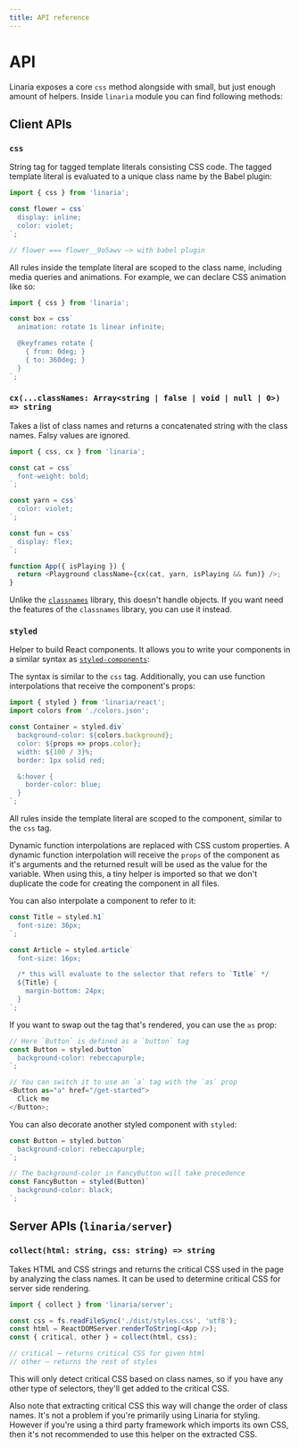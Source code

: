 ```yaml
---
title: API reference
---
```


# API

Linaria exposes a core `css` method alongside with small, but just enough amount of helpers. Inside `linaria` module you can find following methods:

## Client APIs

### `css`

String tag for tagged template literals consisting CSS code. The tagged template literal is evaluated to a unique class name by the Babel plugin:

```js
import { css } from 'linaria';

const flower = css`
  display: inline;
  color: violet;
`;

// flower === flower__9o5awv –> with babel plugin
```

All rules inside the template literal are scoped to the class name, including media queries and animations. For example, we can declare CSS animation like so:

```js
import { css } from 'linaria';

const box = css`
  animation: rotate 1s linear infinite;

  @keyframes rotate {
    { from: 0deg; }
    { to: 360deg; }
  }
`;
```

### `cx(...classNames: Array<string | false | void | null | 0>) => string`

Takes a list of class names and returns a concatenated string with the class names. Falsy values are ignored.

```js
import { css, cx } from 'linaria';

const cat = css`
  font-weight: bold;
`;

const yarn = css`
  color: violet;
`;

const fun = css`
  display: flex;
`;

function App({ isPlaying }) {
  return <Playground className={cx(cat, yarn, isPlaying && fun)} />;
}
```

Unlike the [`classnames`](https://www.npmjs.com/package/classnames) library, this doesn't handle objects. If you want need the features of the `classnames` library, you can use it instead.

### `styled`

Helper to build React components. It allows you to write your components in a similar syntax as [`styled-components`](https://www.styled-components.com/):

The syntax is similar to the `css` tag. Additionally, you can use function interpolations that receive the component's props:

```js
import { styled } from 'linaria/react';
import colors from './colors.json';

const Container = styled.div`
  background-color: ${colors.background};
  color: ${props => props.color};
  width: ${100 / 3}%;
  border: 1px solid red;

  &:hover {
    border-color: blue;
  }
`;
```

All rules inside the template literal are scoped to the component, similar to the `css` tag.

Dynamic function interpolations are replaced with CSS custom properties. A dynamic function interpolation will receive the `props` of the component as it's arguments and the returned result will be used as the value for the variable. When using this, a tiny helper is imported so that we don't duplicate the code for creating the component in all files.

You can also interpolate a component to refer to it:

```js
const Title = styled.h1`
  font-size: 36px;
`;

const Article = styled.article`
  font-size: 16px;

  /* this will evaluate to the selector that refers to `Title` */
  ${Title} {
    margin-bottom: 24px;
  }
`;
```

If you want to swap out the tag that's rendered, you can use the `as` prop:

```js
// Here `Button` is defined as a `button` tag
const Button = styled.button`
  background-color: rebeccapurple;
`;

// You can switch it to use an `a` tag with the `as` prop
<Button as="a" href="/get-started">
  Click me
</Button>;
```

You can also decorate another styled component with `styled`:

```js
const Button = styled.button`
  background-color: rebeccapurple;
`;

// The background-color in FancyButton will take precedence
const FancyButton = styled(Button)`
  background-color: black;
`;
```

## Server APIs (`linaria/server`)

### `collect(html: string, css: string) => string`

Takes HTML and CSS strings and returns the critical CSS used in the page by analyzing the class names. It can be used to determine critical CSS for server side rendering.

```js
import { collect } from 'linaria/server';

const css = fs.readFileSync('./dist/styles.css', 'utf8');
const html = ReactDOMServer.renderToString(<App />);
const { critical, other } = collect(html, css);

// critical – returns critical CSS for given html
// other – returns the rest of styles
```

This will only detect critical CSS based on class names, so if you have any other type of selectors, they'll get added to the critical CSS.

Also note that extracting critical CSS this way will change the order of class names. It's not a problem if you're primarily using Linaria for styling. However if you're using a third party framework which imports its own CSS, then it's not recommended to use this helper on the extracted CSS.
